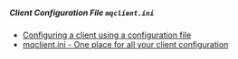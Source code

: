 ##### Client Configuration File `mqclient.ini`
* [Configuring a client using a configuration file](https://www.ibm.com/support/knowledgecenter/SSFKSJ_7.5.0/com.ibm.mq.con.doc/q016840_.htm)
* [mqclient.ini - One place for all your client configuration](https://www.ibm.com/support/knowledgecenter/SSFKSJ_7.5.0/com.ibm.mq.con.doc/q016840_.htm)